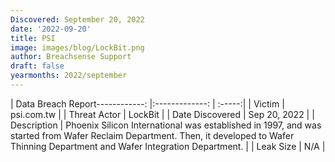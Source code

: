 ```yaml
---
Discovered: September 20, 2022
date: '2022-09-20'
title: PSI
image: images/blog/LockBit.png
author: Breachsense Support
draft: false
yearmonths: 2022/september
---
```


| Data Breach Report------------:     |:-------------:    | :-----:|
| Victim      | psi.com.tw      | 
| Threat Actor      | LockBit      | 
| Date Discovered      | Sep 20, 2022      | 
| Description      | Phoenix Silicon International was established in 1997, and was started from Wafer Reclaim Department. Then, it developed to Wafer Thinning Department and Wafer Integration Department.      | 
| Leak Size      | N/A      | 

